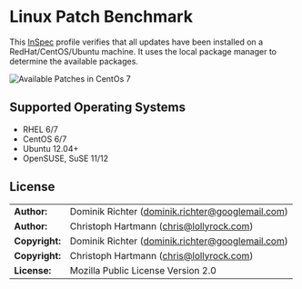 # Linux Patch Benchmark

This [InSpec](http://inspec.io/) profile verifies that all updates have been installed on a RedHat/CentOS/Ubuntu machine. It uses the local package manager to determine the available packages.

![Available Patches in CentOs 7](CentOS+Patch.png)

## Supported Operating Systems

- RHEL 6/7
- CentOS 6/7
- Ubuntu 12.04+
- OpenSUSE, SuSE 11/12

## License

|  |  |
| ------ | --- |
| **Author:** | Dominik Richter (<dominik.richter@googlemail.com>) |
| **Author:** | Christoph Hartmann (<chris@lollyrock.com>) |
| **Copyright:** | Dominik Richter (<dominik.richter@googlemail.com>) |
| **Copyright:** | Christoph Hartmann (<chris@lollyrock.com>) |
| **License:** | Mozilla Public License Version 2.0 |
